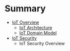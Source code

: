 # Summary

* [IoT Overview](README.md)
   * [IoT Architecture](iot_architecture.md)
   * [IoT Domain Model](iot_domain_model.md)
* [IoT Security](iot_security.md)
   * IoT Security Overview

